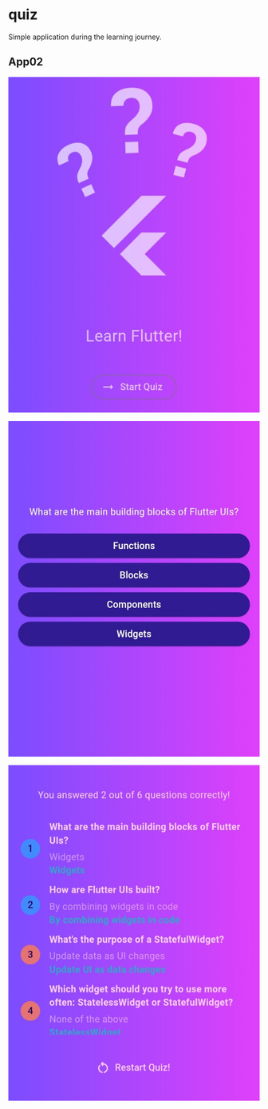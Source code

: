 # quiz

Simple application during the learning journey.

## App02

![Screenshot](assets/images/screen1.jpg)

![Screenshot](assets/images/screen2.jpg)

![Screenshot](assets/images/screen3.jpg)
